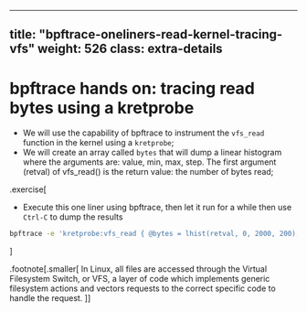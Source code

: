 
---
title:  "bpftrace-oneliners-read-kernel-tracing-vfs"
weight: 526
class: extra-details
---

# bpftrace hands on: tracing read bytes using a kretprobe

- We will use the capability of bpftrace to instrument the `vfs_read` function in the kernel using a `kretprobe`;
- We will create an array called `bytes` that will dump a linear histogram  where the arguments are: value, min, max, step. The first argument (retval) of vfs_read() is the return value: the number of bytes read;

.exercise[
- Execute this one liner using bpftrace, then let it run for a while then use `Ctrl-C` to dump the results
```bash
bpftrace -e 'kretprobe:vfs_read { @bytes = lhist(retval, 0, 2000, 200); }'
```
]

.footnote[.smaller[
In Linux, all files are accessed through the Virtual Filesystem Switch, or VFS, a layer of code which implements generic filesystem actions and vectors requests to the correct specific code to handle the request.
]]


